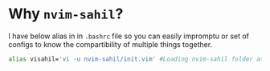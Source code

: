 # Why `nvim-sahil`?

I have below alias in in `.bashrc` file so you can easily impromptu or set of configs to know the compartibility of multiple things together.

```bash
alias visahil='vi -u nvim-sahil/init.vim' #Loading nvim-sahil folder as config folder for testing my original configs.
```
